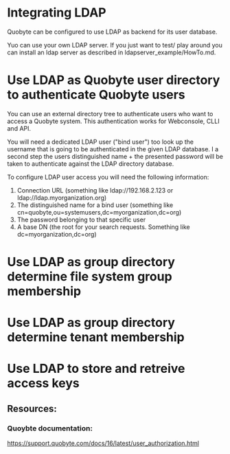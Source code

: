 # Integrating LDAP

Quobyte can be configured to use LDAP as backend for its user database.

Yuo can use your own LDAP server. If you just want to test/ play around you can install
an ldap server as described in ldapserver_example/HowTo.md.

# Use LDAP as Quobyte user directory to authenticate Quobyte users

You can use an external directory tree to authenticate users who want to access a Quobyte system. 
This authentication works for Webconsole, CLLI and API.

You will need a dedicated LDAP user ("bind user") too look up the username that is going to be authenticated in the given LDAP database.
I a second step the users distinguished name + the presented password will be taken to authenticate against the LDAP directory database.

To configure LDAP user access you will need the following information:

1. Connection URL (something like ldap://192.168.2.123 or ldap://ldap.myorganization.org)
2. The distinguished name for a bind user (something like cn=quobyte,ou=systemusers,dc=myorganization,dc=org)
3. The password belonging to that specific user 
4. A base DN (the root for your search requests. Something like dc=myorganization,dc=org)



# Use LDAP as group directory determine file system group membership
# Use LDAP as group directory determine tenant membership

# Use LDAP to store and retreive access keys


## Resources:
### Quoybte documentation:
https://support.quobyte.com/docs/16/latest/user_authorization.html
